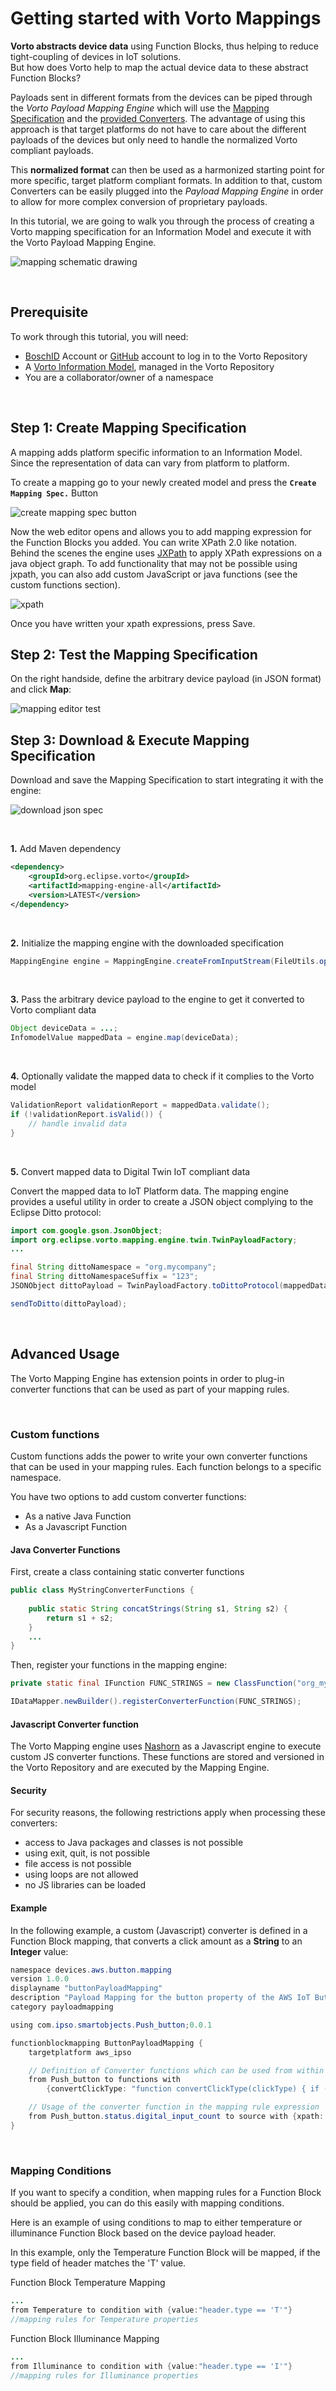 # Getting started with Vorto Mappings

**Vorto abstracts device data** using Function Blocks, thus helping to reduce tight-coupling of devices in IoT solutions.   
But how does Vorto help to map the actual device data to these abstract Function Blocks? 

Payloads sent in different formats from the devices can be piped through the *Vorto Payload Mapping Engine* which will use the [Mapping Specification](docs/mapping_syntax.md) and the [provided Converters](docs/built_in_converters.md).
The advantage of using this approach is that target platforms do not have to care about the different payloads of the devices but only need to handle the normalized Vorto compliant payloads.

This **normalized format** can then be used as a harmonized starting point for more specific, target platform compliant formats.
In addition to that, custom Converters can be easily plugged into the *Payload Mapping Engine* in order to allow for more complex conversion of proprietary payloads.

In this tutorial, we are going to walk you through the process of creating a Vorto mapping specification for an Information Model and execute it with the Vorto Payload Mapping Engine.

![mapping schematic drawing](./docs/vorto_mappings_schema.png)

<br />

## Prerequisite

To work through this tutorial, you will need:

- [BoschID](https://accounts.bosch-iot-suite.com/) Account or [GitHub](https://github.com/) account to log in to the Vorto Repository
- A [Vorto Information Model](https://www.eclipse.org/vorto/tutorials/tisensor/), managed in the Vorto Repository
- You are a collaborator/owner of a namespace

<br />

## Step 1: Create Mapping Specification

A mapping adds platform specific information to an Information Model. Since the representation of data can vary from platform to platform.

To create a mapping go to your newly created model and press the **`Create Mapping Spec.`** Button

![create mapping spec button](./docs/create_mapping_spec_button.png)

Now the web editor opens and allows you to add mapping expression for the Function Blocks you added. You can write XPath 2.0 like notation. Behind the scenes the engine uses [JXPath](https://commons.apache.org/proper/commons-jxpath/) to apply XPath expressions on a java object graph. To add functionality that may not be possible using jxpath, you can also add custom JavaScript or java functions (see the custom functions section).

![xpath](./docs/xpath.png)

Once you have written your xpath expressions, press Save.

## Step 2: Test the Mapping Specification

On the right handside, define the arbitrary device payload (in JSON format) and click **Map**: 

![mapping editor test](./docs/mapping_editor_test.png)


## Step 3: Download & Execute Mapping Specification

Download and save the Mapping Specification to start integrating it with the engine:

![download json spec](./docs/download_spec_button.png)

<br />

**1.** Add Maven dependency

```xml
<dependency>
	<groupId>org.eclipse.vorto</groupId>
	<artifactId>mapping-engine-all</artifactId>
	<version>LATEST</version>
</dependency>
```

<br />

**2.** Initialize the mapping engine with the downloaded specification

```Java
MappingEngine engine = MappingEngine.createFromInputStream(FileUtils.openInputStream(new File("src/main/resources/mappingspec.json")));
```

<br />

**3.** Pass the arbitrary device payload to the engine to get it converted to Vorto compliant data

```Java
Object deviceData = ...;
InfomodelValue mappedData = engine.map(deviceData);
```

<br />

**4.** Optionally validate the mapped data to check if it complies to the Vorto model

```Java
ValidationReport validationReport = mappedData.validate();
if (!validationReport.isValid()) {
	// handle invalid data
}
```

<br />

**5.** Convert mapped data to Digital Twin IoT compliant data
 
Convert the mapped data to IoT Platform data. The mapping engine provides a useful utility in order to create a JSON object complying to the Eclipse Ditto protocol:

```Java
import com.google.gson.JsonObject;
import org.eclipse.vorto.mapping.engine.twin.TwinPayloadFactory;
...

final String dittoNamespace = "org.mycompany";
final String dittoNamespaceSuffix = "123";
JSONObject dittoPayload = TwinPayloadFactory.toDittoProtocol(mappedData, dittoNamespace, dittoNamespaceSuffix);

sendToDitto(dittoPayload);
```

<br />

## Advanced Usage

The Vorto Mapping Engine has extension points in order to plug-in converter functions that can be used as part of your mapping rules.

<br />

### Custom functions

Custom functions adds the power to write your own converter functions that can be used in your mapping rules. Each function belongs to a specific namespace.

You have two options to add custom converter functions:

* As a native Java Function 
* As a Javascript Function 

#### Java Converter Functions

First, create a class containing static converter functions

```Java
public class MyStringConverterFunctions {
	
	public static String concatStrings(String s1, String s2) {
		return s1 + s2;
	}
	...
}
```

Then, register your functions in the mapping engine:

```Java
private static final IFunction FUNC_STRINGS = new ClassFunction("org_mycompany_strings", MyStringConverterFunctions.class);

IDataMapper.newBuilder().registerConverterFunction(FUNC_STRINGS);
```

#### Javascript Converter function

The Vorto Mapping engine uses [Nashorn](http://www.oracle.com/technetwork/articles/java/jf14-nashorn-2126515.html) as a Javascript engine to execute custom JS converter functions. These functions are stored and versioned in the Vorto Repository and are executed by the Mapping Engine. 

#### Security

For security reasons, the following restrictions apply when processing these converters:

* access to Java packages and classes is not possible
* using exit, quit, is not possible
* file access is not possible
* using loops are not allowed
* no JS libraries can be loaded

#### Example

In the following example, a custom (Javascript) converter is defined in a Function Block mapping, that converts a click amount as a **String** to an **Integer** value:
```java
namespace devices.aws.button.mapping
version 1.0.0
displayname "buttonPayloadMapping"
description "Payload Mapping for the button property of the AWS IoT Button"
category payloadmapping

using com.ipso.smartobjects.Push_button;0.0.1

functionblockmapping ButtonPayloadMapping {
	targetplatform aws_ipso

	// Definition of Converter functions which can be used from within the function block mapping
	from Push_button to functions with 
		{convertClickType: "function convertClickType(clickType) { if (clickType === 'SINGLE') return 1; else if 	  		(clickType === 'DOUBLE') return 2; else return -1;}"}

	// Usage of the converter function in the mapping rule expression
	from Push_button.status.digital_input_count to source with {xpath: "button:convertClickType(/clickType)"}
}
```

<br />

### Mapping Conditions

If you want to specify a condition, when mapping rules for a Function Block should be applied, you can do this easily with mapping conditions.

Here is an example of using conditions to map to either temperature or illuminance Function Block based on the device payload header. 

In this example, only the Temperature Function Block will be mapped, if the type field of header matches the 'T' value. 

Function Block Temperature Mapping
```java
...
from Temperature to condition with {value:"header.type == 'T'"}
//mapping rules for Temperature properties
```

Function Block Illuminance Mapping
```java
...
from Illuminance to condition with {value:"header.type == 'I'"}
//mapping rules for Illuminance properties
```




